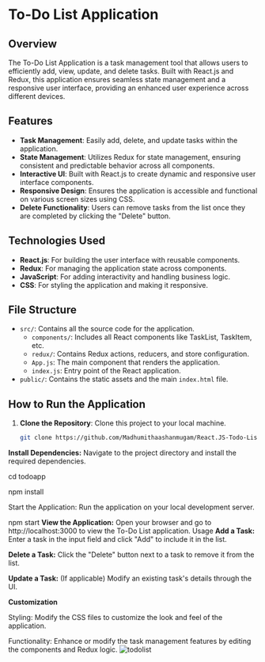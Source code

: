 # To-Do List Application

## Overview
The To-Do List Application is a task management tool that allows users to efficiently add, view, update, and delete tasks. Built with React.js and Redux, this application ensures seamless state management and a responsive user interface, providing an enhanced user experience across different devices.

## Features
- **Task Management**: Easily add, delete, and update tasks within the application.
- **State Management**: Utilizes Redux for state management, ensuring consistent and predictable behavior across all components.
- **Interactive UI**: Built with React.js to create dynamic and responsive user interface components.
- **Responsive Design**: Ensures the application is accessible and functional on various screen sizes using CSS.
- **Delete Functionality**: Users can remove tasks from the list once they are completed by clicking the "Delete" button.

## Technologies Used
- **React.js**: For building the user interface with reusable components.
- **Redux**: For managing the application state across components.
- **JavaScript**: For adding interactivity and handling business logic.
- **CSS**: For styling the application and making it responsive.

## File Structure
- `src/`: Contains all the source code for the application.
  - `components/`: Includes all React components like TaskList, TaskItem, etc.
  - `redux/`: Contains Redux actions, reducers, and store configuration.
  - `App.js`: The main component that renders the application.
  - `index.js`: Entry point of the React application.
- `public/`: Contains the static assets and the main `index.html` file.

## How to Run the Application
1. **Clone the Repository**: Clone this project to your local machine.
   ```bash
   git clone https://github.com/Madhumithaashanmugam/React.JS-Todo-List.git


**Install Dependencies:** Navigate to the project directory and install the required dependencies.

cd todoapp

npm install

Start the Application: Run the application on your local development server.

npm start
**View the Application:** Open your browser and go to http://localhost:3000 to view the To-Do List application.
Usage
**Add a Task:** Enter a task in the input field and click "Add" to include it in the list.

**Delete a Task:** Click the "Delete" button next to a task to remove it from the list.

**Update a Task:** (If applicable) Modify an existing task's details through the UI.

**Customization**

Styling: Modify the CSS files to customize the look and feel of the application.

Functionality: Enhance or modify the task management features by editing the components and Redux logic.
![todolist](https://github.com/user-attachments/assets/6c3b8020-fd4a-46c1-8ea5-226cb8499e91)
